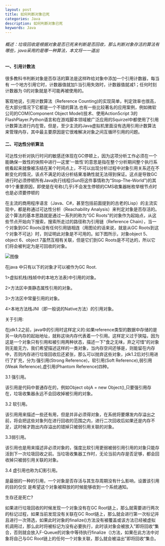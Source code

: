 ```yaml
---
layout: post
title: 如何判断对象已死 
categories: Java
description: 如何判断对象已死 
keywords: Java
---
```


######  概述：垃圾回收是根据对象是否已死来判断是否回收，那么判断对象存活的算法有哪些，java采用的是哪一种算法，本文将一一道出


####  一、引用计数法



很多教科书判断对象是否存活的算法是这样昨给对象中添加一个引用计数器，每当有
一个地方引用它时，计数器值就加1:当引用失效时，计数器值就减1；任何时刻计数器为
0的对象就是不可能再被使用的。


 客观地说，引用计数算法（Reference Counting)的实现简单，判定效率也很高，在大部分情况下它都是一个不错的算法.也有一些比较著名的应用案例，例如微软公司的COM(Component Object Model)技术、使用Action5cript 3的FIashPlayer.Python语言和在游戏脚本领域被广泛应用的Squirzel中都使用了引用计数算法进行内在管。但是，至少主流的Java虚拟机里面没有选用引用计数算法来管理内存，其中最主要原因是它很难解决对象之间互循环引用的问题。
 

#### 二、可达性分析算法

可达性分析对执行时问的敏感还体现在GC停顿上，因为这项分析工作必须在一个能确保一致性的快照中进行—这里‘一致性'的意思是指在整个分析期间整个执行系统看起来就像被冻结在某个时间点上，不可以出现分析过程中对象引用关系还在不断变化的情况，该点不满足的话分析结果准确性就无法得到保证。这点是导致GC进行时必须停顿所有Java执行线程(Sun将这件事情称为“Stop-The-World")的其中1个重要原因，即使是在号称(几乎)不会发生停顿的CMS收集器帐枚举根节点时也是必须要停顿的

在主流的商用程序语言（Java、C#，甚至包括前面提到的古老的Lisp）的主流实现中，都是称通过可达性分析（Reachability Analysis）来判定对象是否存活的。这个算法的基本思路就是通过一系列的称为“GC Roots”的对象作为起始点，从这些节点开始向下搜索，搜索所走过的路径称为引用链（Reference Chain），当一个对象到GC Roots没有任何引用链相连（用图论的话来说，就是从GC Roots到这个对象不可达）时，则证明此对象是不可用的。如下图所示，对象object 5、object 6、object 7虽然互相有关联，但是它们到GC Roots是不可达的，所以它们将会被判定为是可回收的对象。


![图像](http://img.blog.csdn.net/20160612162410328)

在java 中只有以下的对象才可以被作为GC Root. 

1>虚拟机栈(栈帧中的本地方法表)中引用的对象。 

2>方法区中类静态属性引用的对象。 

3>方法区中常量引用的对象。 

4>本地方法栈JNI（即一般说的Native方法）的引用对象。 

关于引用: 

  在jdk1.2之前，java中的引用时这样定义的:如果reference类型的数据中存储的是另一块内存的起始地址，就称这块内存代表着一个引用。这样定义过于狭隘，因为这是一个对象只有引用和被引用两种状态，描述一下"食之无味，弃之可惜"的对象则无能无力，我们希望描述这样的一类对象，当内存空间还够是，则能留在内存中，否则内存进行垃圾回收后还紧张，那么可以抛弃这些对象，jdk1.2后对引用进行了扩充，分为:强引用(Strong Reference)，软引用(Soft Reference),弱引用(Weak Reference),虚引用(Phantom Reference)四种。
  
  3.1 强引用。 
  
   该引用是代码中普通存在的，例如Object objA = new Object(),只要强引用存在，垃圾收集器永远不会回收掉被引用的对象。 
   
  3.2 软引用。 
  
  该引用用来描述一些还有用，但是并非必须得对象，在系统将要爆发内存溢出之前，将会把这些对象列在进行回收的范围之内，进行二次回收后如果还是内存不足，这时候才跑出内存溢出的错掉只被弱引用关联的对象。
  
   3.3弱引用。 
   
   该引用也是用来描述非必须对象的，强度比软引用更弱被弱引用引用的对象只能存活到下一次垃圾回收之前。当垃圾收集器工作时，无论当前内存是否足够，都会回收掉只被弱引用关联的对象。 
   
  3.4 虚引用也称为幻影引用。
  
  是最弱的一种的引用，一个对象是否存活与其生存周期没有什么影响，设置该引用的目的仅仅 是希望这个对象被释放的时候能够收到一个系统通知。 

生存还是死亡? 

  如果进行垃圾回收的时候发现一个对象没有在GC Root链上，那么就需要进行两次的标记过程，如果当前发现没有关联在GC Root链上，那么就会进行第一次标记并且进行一次筛选，如果此时对象的finalize()方法没有被覆盖或该方法已经被虚拟机调用过，那么此时将被标记为没有必要执行，此时该对象会被放入”即将回收“集合，否则就会放入F-Queue的对象中等待执行finalize（)方法，如果在此方法中对象将自己与GC Root链上的任何一个对象关联，那么就会被溢出”即将回收“集合。







